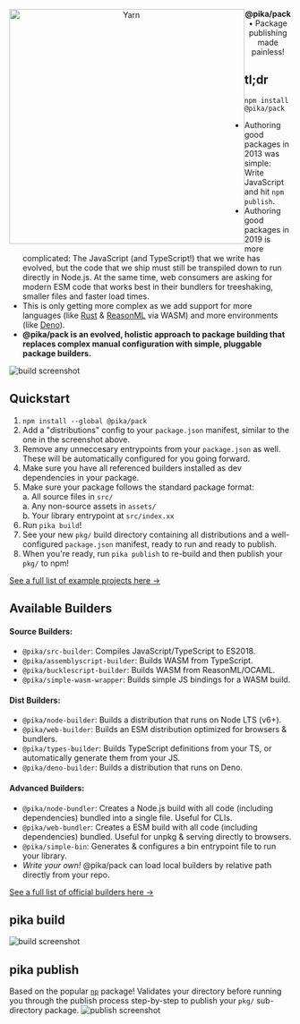 <p align="center">
  <img alt="Yarn" src="https://i.imgur.com/bUYlxms.png?1" width="420" style="float: left">
</p>


<p align="center">
  <strong>@pika/pack</strong> • Package publishing made painless!
</p>

## tl;dr

```
npm install @pika/pack
```

- Authoring good packages in 2013 was simple: Write JavaScript and hit `npm publish`.
- Authoring good packages in 2019 is more complicated: The JavaScript (and TypeScript!) that we write has evolved, but the code that we ship must still be transpiled down to run directly in Node.js. At the same time, web consumers are asking for modern ESM code that works best in their bundlers for treeshaking, smaller files and faster load times.
- This is only getting more complex as we add support for more languages (like [Rust](https://github.com/rustwasm/wasm-bindgen) & [ReasonML](https://bucklescript.github.io/) via WASM) and more environments (like [Deno](https://deno.land)). 
- **@pika/pack is an evolved, holistic approach to package building that replaces complex manual configuration with simple, pluggable package builders.**

![build screenshot](https://imgur.com/klnYVMA.png)


## Quickstart

1. `npm install --global @pika/pack`
1. Add a "distributions" config to your `package.json` manifest, similar to the one in the screenshot above. 
1. Remove any unneccesary entrypoints from your `package.json` as well. These will be automatically configured for you going forward.
1. Make sure you have all referenced builders installed as dev dependencies in your package.
1. Make sure your package follows the standard package format:  
    a. All source files in `src/`  
    a. Any non-source assets in `assets/`  
    b. Your library entrypoint at `src/index.xx`
1. Run `pika build`!
1. See your new `pkg/` build directory containing all distributions and a well-configured `package.json` manifest, ready to run and ready to publish.
1. When you're ready, run `pika publish` to re-build and then publish your `pkg/` to npm!

[See a full list of example projects here →](https://github.com/pikapkg/examples)


## Available Builders

#### Source Builders:
- `@pika/src-builder`: Compiles JavaScript/TypeScript to ES2018.
- `@pika/assemblyscript-builder`: Builds WASM from TypeScript.
- `@pika/bucklescript-builder`: Builds WASM from ReasonML/OCAML.
- `@pika/simple-wasm-wrapper`: Builds simple JS bindings for a WASM build.

#### Dist Builders:
- `@pika/node-builder`: Builds a distribution that runs on Node LTS (v6+).
- `@pika/web-builder`: Builds an ESM distribution optimized for browsers & bundlers.
- `@pika/types-builder`: Builds TypeScript definitions from your TS, or automatically generate them from your JS.
- `@pika/deno-builder`: Builds a distribution that runs on Deno.

#### Advanced Builders:
- `@pika/node-bundler`: Creates a Node.js build with all code (including dependencies) bundled into a single file. Useful for CLIs.
- `@pika/web-bundler`: Creates a ESM build with all code (including dependencies) bundled. Useful for unpkg & serving directly to browsers.
- `@pika/simple-bin`: Generates & configures a bin entrypoint file to run your library.
- *Write your own!* @pika/pack can load local builders by relative path directly from your repo.

[See a full list of official builders here →](https://github.com/pikapkg/builders/tree/master/packages)


## pika build

![build screenshot](https://imgur.com/Q5WhB62.png)

## pika publish

Based on the popular [`np`](https://github.com/sindresorhus/np) package! Validates your directory before running you through the publish process step-by-step to publish your `pkg/` sub-directory package.
![publish screenshot](https://imgur.com/SPjSRGN.png)
